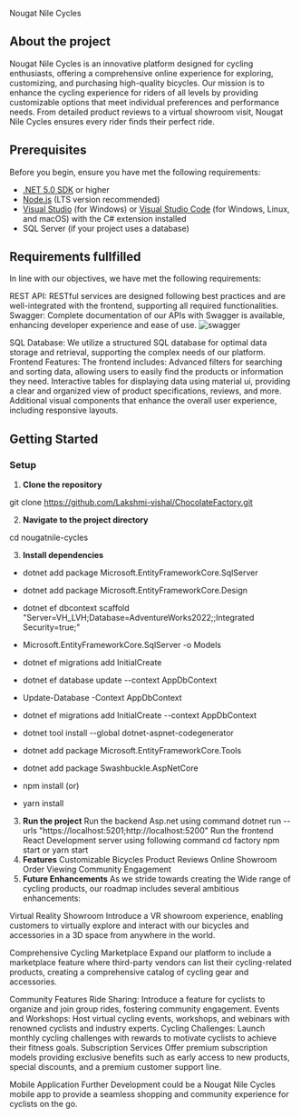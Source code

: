 Nougat Nile Cycles
## About the project
Nougat Nile Cycles is an innovative platform designed for cycling enthusiasts, offering a comprehensive online experience for exploring, customizing, and purchasing high-quality bicycles. Our mission is to enhance the cycling experience for riders of all levels by providing
customizable options that meet individual preferences and performance needs. From detailed product reviews to a virtual showroom visit, Nougat Nile Cycles ensures every rider finds their perfect ride.
## Prerequisites

Before you begin, ensure you have met the following requirements:
- [.NET 5.0 SDK](https://dotnet.microsoft.com/download) or higher
- [Node.js](https://nodejs.org/en/) (LTS version recommended)
- [Visual Studio](https://visualstudio.microsoft.com/downloads/) (for Windows) or [Visual Studio Code](https://code.visualstudio.com/) (for Windows, Linux, and macOS) with the C# extension installed
- SQL Server (if your project uses a database)
## Requirements fullfilled
In line with our objectives, we have met the following requirements:

REST API:  RESTful services are designed following best practices and are well-integrated with the frontend, supporting all required functionalities.
Swagger: Complete documentation of our APIs with Swagger is available, enhancing developer experience and ease of use.
![swagger](https://github.com/Lakshmi-vishal/ChocolateFactory/assets/84403688/a705a43f-bc63-43fd-bd90-61ad9c169778)

SQL Database: We utilize a structured SQL database for optimal data storage and retrieval, supporting the complex needs of our platform.
Frontend Features: The frontend includes:
Advanced filters for searching and sorting data, allowing users to easily find the products or information they need.
Interactive tables for displaying data using material ui, providing a clear and organized view of product specifications, reviews, and more.
Additional visual components that enhance the overall user experience, including responsive layouts.
## Getting Started


### Setup

1. **Clone the repository**

git clone https://github.com/Lakshmi-vishal/ChocolateFactory.git

2.  **Navigate to the project directory**


cd nougatnile-cycles

3.  **Install dependencies**



- dotnet add package Microsoft.EntityFrameworkCore.SqlServer

- dotnet add package Microsoft.EntityFrameworkCore.Design

-  dotnet ef dbcontext scaffold "Server=VH_LVH;Database=AdventureWorks2022;;Integrated Security=true;" 

-   Microsoft.EntityFrameworkCore.SqlServer -o Models

-  dotnet ef migrations add InitialCreate

-  dotnet ef database update --context AppDbContext

-   Update-Database -Context AppDbContext

-   dotnet ef migrations add InitialCreate --context AppDbContext

-  dotnet tool install --global dotnet-aspnet-codegenerator

-  dotnet add package Microsoft.EntityFrameworkCore.Tools

-  dotnet add package Swashbuckle.AspNetCore

-  npm install
(or) 
-  yarn install

3.  **Run the project**
Run the backend Asp.net using command
 dotnet run --urls "https://localhost:5201;http://localhost:5200"
Run the frontend React Development server using following command
cd factory 
npm start
or
yarn start
4.  **Features**
Customizable Bicycles
Product Reviews
Online Showroom
Order Viewing
Community Engagement
4.  **Future Enhancements**
As we stride towards creating the Wide range of cycling products, our roadmap includes several ambitious enhancements:

Virtual Reality Showroom
Introduce a VR showroom experience, enabling customers to virtually explore and interact with our bicycles and accessories in a 3D space from anywhere in the world.

Comprehensive Cycling Marketplace
Expand our platform to include a marketplace feature where third-party vendors can list their cycling-related products, creating a comprehensive catalog of cycling gear and accessories.

Community Features
Ride Sharing: Introduce a feature for cyclists to organize and join group rides, fostering community engagement.
Events and Workshops: Host virtual cycling events, workshops, and webinars with renowned cyclists and industry experts.
Cycling Challenges: Launch monthly cycling challenges with rewards to motivate cyclists to achieve their fitness goals.
Subscription Services
Offer premium subscription models providing exclusive benefits such as early access to new products, special discounts, and a premium customer support line.

Mobile Application
Further Development could be a Nougat Nile Cycles mobile app to provide a seamless shopping and community experience for cyclists on the go.
